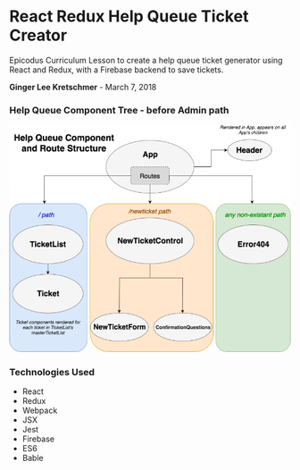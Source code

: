 # React Redux Help Queue Ticket Creator
Epicodus Curriculum Lesson to create a help queue ticket generator using React and Redux, with a Firebase backend to save tickets.

**Ginger Lee Kretschmer** - March 7, 2018

### Help Queue Component Tree - before Admin path
![component tree](./src/assets/images/help-queue.png)

### Technologies Used
* React
* Redux
* Webpack
* JSX
* Jest
* Firebase
* ES6
* Bable
